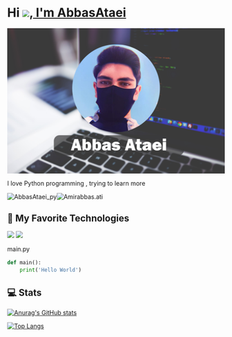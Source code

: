 # Hi <img src="https://media.giphy.com/media/hvRJCLFzcasrR4ia7z/giphy.gif" width="25px">,<a href="https://github.com/AbbasAtaei/"> I'm AbbasAtaei </a>

<img align="center" alt="wallpaper" src="https://github.com/AbbasAtaei/AbbasAtaei/blob/master/Image/abbasataei.jpg"/>


I love Python programming , trying to learn more

<a href="https://t.me/abbasataei_py">
  <img align="left" alt="AbbasAtaei_py" src="https://img.shields.io/badge/telegram-informational?style=flat&logo=telegram&logoColor=white&color=informational" />
</a>
<a href="https://instagram.com/Amirabbas.ati">
  <img align="left" alt="Amirabbas.ati" src="https://img.shields.io/badge/instagram-informational?style=flat&logo=instagram&logoColor=white&color=informational" />
</a>
<br>


## 🔧 My Favorite Technologies

![](https://img.shields.io/badge/Lang-Python-informational?style=flat&logo=python&logoColor=white&color=informational)
![](https://img.shields.io/badge/IDE-Pycharm-informational?style=flat&logo=Pycharm&logoColor=white&color=informational)

main.py
```Python
def main():
    print('Hello World')
```

## 💻 Stats 


[![Anurag's GitHub stats](https://github-readme-stats.vercel.app/api?username=AbbasAtaei&show_icons=true&theme=tokyonight&hide_border=true&border_radius=10&bg_color=15,0d1117,1a1b26&show_icons=true&layout=compact)](https://github.com/AbbasAtaei)

[![Top Langs](https://github-readme-stats.vercel.app/api/top-langs/?username=AbbasAtaei&hide=Vim+Script,Vim+Snippet,C&theme=tokyonight&hide_border=true&border_radius=10&bg_color=15,0d1117,1a1b26&show_icons=true&layout=compact)](https://github.com/AbbasAtaei)

